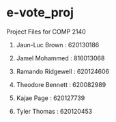 # e-vote_proj
Project Files for COMP 2140
1) Jaun-Luc Brown : 620130186

2) Jamel Mohammed : 816013068

3) Ramando Ridgewell : 620124606

4) Theodore Bennett : 620082989

5) Kajae Page : 620127739

6) Tyler Thomas : 620120453
